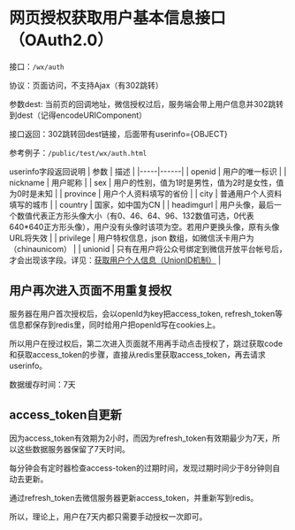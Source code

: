# 网页授权获取用户基本信息接口（OAuth2.0） #

接口：`/wx/auth`

协议：页面访问，不支持Ajax（有302跳转）

参数dest: 当前页的回调地址，微信授权过后，服务端会带上用户信息并302跳转到dest（记得encodeURIComponent）

接口返回：302跳转回dest链接，后面带有userinfo={OBJECT}

参考例子：`/public/test/wx/auth.html`

userinfo字段返回说明
| 参数 | 描述 |
|-----|------|
| openid | 用户的唯一标识 |
| nickname | 用户昵称 |
| sex | 用户的性别，值为1时是男性，值为2时是女性，值为0时是未知 |
| province | 用户个人资料填写的省份 |
| city | 普通用户个人资料填写的城市 |
| country | 国家，如中国为CN |
| headimgurl | 用户头像，最后一个数值代表正方形头像大小（有0、46、64、96、132数值可选，0代表640*640正方形头像），用户没有头像时该项为空。若用户更换头像，原有头像URL将失效 |
| privilege | 用户特权信息，json 数组，如微信沃卡用户为（chinaunicom） |
| unionid | 只有在用户将公众号绑定到微信开放平台帐号后，才会出现该字段。详见：[获取用户个人信息（UnionID机制）](https://open.weixin.qq.com/cgi-bin/frame?t=resource/res_main_tmpl&lang=zh_CN&target=res/app_wx_login) |

## 用户再次进入页面不用重复授权 ##
服务器在用户首次授权后，会以openId为key把access_token, refresh_token等信息都保存到redis里，同时给用户把openId写在cookies上。

所以用户在授过权后，第二次进入页面就不用再手动点击授权了，跳过获取code和获取access_token的步骤，直接从redis里获取access_token，再去请求userinfo。

数据缓存时间：7天

## access_token自更新 ##
因为access_token有效期为2小时，而因为refresh_token有效期最少为7天，所以这些数据服务器保留了7天时间。

每分钟会有定时器检查access-token的过期时间，发现过期时间少于8分钟则自动去更新。

通过refresh_token去微信服务器更新access_token，并重新写到redis。

所以，理论上，用户在7天内都只需要手动授权一次即可。


